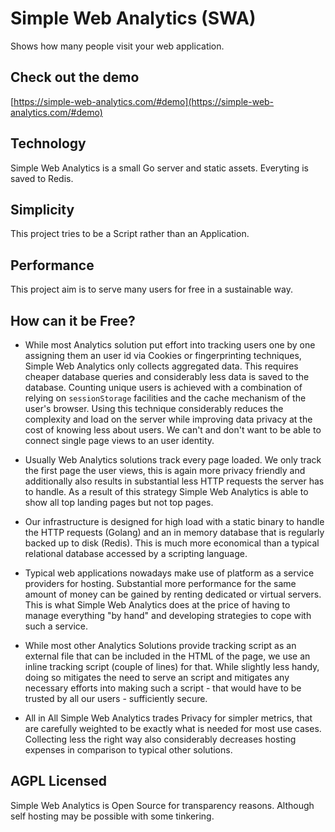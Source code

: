 # Simple Web Analytics (SWA)

Shows how many people visit your web application.

## Check out the demo
[https://simple-web-analytics.com/#demo](https://simple-web-analytics.com/#demo)

## Technology
Simple Web Analytics is a small Go server and static assets. Everyting is saved to Redis.

## Simplicity
This project tries to be a Script rather than an Application.

## Performance
This project aim is to serve many users for free in a sustainable way.

## How can it be Free?

* While most Analytics solution put effort into tracking users one by one assigning them an user id via Cookies or fingerprinting techniques, Simple Web Analytics only collects aggregated data. This requires cheaper database queries and considerably less data is saved to the database. Counting unique users is achieved with a combination of relying on `sessionStorage` facilities and the cache mechanism of the user's browser. Using this technique considerably reduces the complexity and load on the server while improving data privacy at the cost of knowing less about users. We can't and don't want to be able to connect single page views to an user identity.

* Usually Web Analytics solutions track every page loaded. We only track the first page the user views, this is again more privacy friendly and additionally also results in substantial less HTTP requests the server has to handle. As a result of this strategy Simple Web Analytics is able to show all top landing pages but not top pages.

* Our infrastructure is designed for high load with a static binary to handle the HTTP requests (Golang) and an in memory database that is regularly backed up to disk (Redis). This is much more economical than a typical relational database accessed by a scripting language.

* Typical web applications nowadays make use of platform as a service providers for hosting. Substantial more performance for the same amount of money can be gained by renting dedicated or virtual servers. This is what Simple Web Analytics does at the price of having to manage everything "by hand" and developing strategies to cope with such a service.

* While most other Analytics Solutions provide tracking script as an external file that can be included in the HTML of the page, we use an inline tracking script (couple of lines) for that. While slightly less handy, doing so mitigates the need to serve an script and mitigates any necessary efforts into making such a script - that would have to be trusted by all our users - sufficiently secure.

* All in All Simple Web Analytics trades Privacy for simpler metrics, that are carefully weighted to be exactly what is needed for most use cases. Collecting less the right way also considerably decreases hosting expenses in comparison to typical other solutions.



## AGPL Licensed
Simple Web Analytics is Open Source for transparency reasons. Although self
hosting may be possible with some tinkering.
